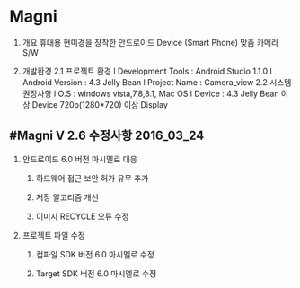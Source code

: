 # Magni

1. 개요
휴대용 현미경을 장착한 안드로이드 Device (Smart Phone) 맞춤 카메라 S/W 

2. 개발환경
  2.1 프로젝트 환경
    l Development Tools : Android Studio 1.1.0 l Android Version : 4.3 Jelly Bean l Project Name : Camera_view
  2.2 시스템 권장사항
    l O.S : windows vista,7,8,8.1, Mac OS l Device : 4.3 Jelly Bean 이상 Device            720p(1280*720) 이상 Display
    



#Magni V 2.6 수정사항
                        2016_03_24
-------------------------------------------------------------

1. 안드로이드 6.0 버전 마시멜로 대응


	1) 하드웨어 접근 보안 허가 유무 추가

	2) 저장 알고리즘 개선

	3) 이미지 RECYCLE 오류 수정

2. 프로젝트 파일 수정

	1) 컴파일 SDK 버전 6.0 마시멜로 수정

	2) Target SDK 버전 6.0 마시멜로 수정
